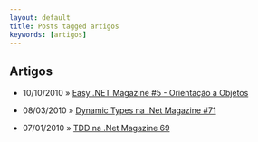 ```yaml
---
layout: default
title: Posts tagged artigos
keywords: [artigos]
---
```

<h2 class="category">Artigos</h2>
<ul class="posts">
<li>
<p>
<span class="date">10/10/2010</span> &raquo; 
<a href="/blog/easy-net-magazine-5-orientacao-a-objetos">Easy .NET Magazine #5 - Orientação a Objetos</a>
</p>
</li> 
<li>
<p>
<span class="date">08/03/2010</span> &raquo; 
<a href="/blog/dynamic-types-na-net-magazine-71">Dynamic Types na .Net Magazine #71</a>
</p>
</li> 
<li>
<p>
<span class="date">07/01/2010</span> &raquo; 
<a href="/blog/tdd-na-net-magazine-69">TDD na .Net Magazine 69</a>
</p>
</li> 
</ul>

